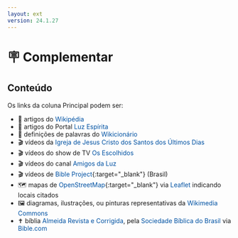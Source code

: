 ```yaml
---
layout: ext
version: 24.1.27
---
```


<style>
:root {
    --link-color: #0052A3;
}
a {text-decoration: none;
    color: var(--link-color)}

a:any-link:hover {
    text-decoration: underline solid var(--link-color) 1px;
    text-underline-offset: 3px;
    text-decoration-skip-ink: auto;
}
</style>

# <span class="emoji">🪧</span> Complementar

## Conteúdo

Os links da coluna Principal podem ser:

- <span class="emoji">📰</span> artigos do [Wikipédia](https://pt.m.wikipedia.org/)
- <span class="emoji">📰</span> artigos do Portal [Luz Espírita](https://www.luzespirita.org.br/)
- <span class="emoji">📔</span> definições de palavras do [Wikicionário](https://pt.m.wiktionary.org/)
- <span class="emoji">🎬</span> vídeos da [Igreja de Jesus Cristo dos Santos dos Últimos Dias](https://www.churchofjesuschrist.org/?lang=por)
- <span class="emoji">🎬</span> vídeos do show de TV [Os Escolhidos](https://osescolhidos.tv/)
- <span class="emoji">🎬</span> vídeos do canal [Amigos da Luz](https://amigosdaluz.com/)
- <span class="emoji">🎬</span> vídeos de [Bible Project](https://bibleproject.com/portugues){:target="_blank"} (Brasil)
- <span class="emoji">🗺️</span> mapas de [OpenStreetMap](https://www.openstreetmap.org/){:target="_blank"} via [Leaflet](https://leafletjs.com/) indicando locais citados
- <span class="emoji">🖼️</span> diagramas, ilustrações, ou pinturas representativas da [Wikimedia Commons](https://commons.wikimedia.org/)
- <span class="emoji">✝️</span> bíblia [Almeida Revista e Corrigida](https://pt.m.wikipedia.org/wiki/Almeida_Revista_e_Corrigida), pela [Sociedade Bíblica do Brasil](https://www.sbb.org.br/) via [Bible.com](https://www.bible.com/)

                                                                                                                                                                                                                                                                                                                                                                            